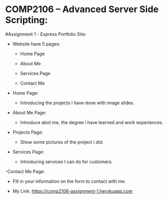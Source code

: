
# COMP2106 – Advanced Server Side Scripting:
#Assignment 1 - Express Portfolio Site:


- Website have 5 pages:

  - Home Page

  - About Me

  - Services Page

  - Contact Me

- Home Page:

  - Introducing the projects I have done with image slides.

- About Me Page:

  - Introduce abot me, the degree i have learned and work experiences.

- Projects Page:

  - Show some pictures of the project i did.

- Services Page:

  - Introducing services I can do for customers.

-Contact Me Page:

  - Fill in your information on the form to contact with me.


- My Link: https://comp2106-assignment-1.herokuapp.com

